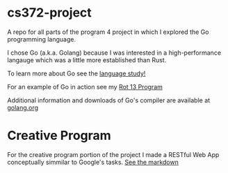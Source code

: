 # cs372-project
[](https://github.com/ivanthewebber/csc372-program4.git)

A repo for all parts of the program 4 project in which I explored the Go programming language.

I chose Go (a.k.a. Golang) because I was interested in a high-performance langauge which was a little more established than Rust.

To learn more about Go see the [language study!](language_study.md)

For an example of Go in action see my [Rot 13 Program](ROT13.go)

Additional information and downloads of Go's compiler are available at [golang.org](golang.org)

# Creative Program
For the creative program portion of the project I made a RESTful Web App conceptually simmilar to Google's tasks. [See the markdown](github.com/ivanthewebber/cs372-project/creative-program/README.md)
